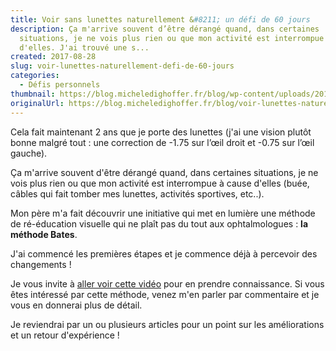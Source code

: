 ```yaml
---
title: Voir sans lunettes naturellement &#8211; un défi de 60 jours
description: Ça m'arrive souvent d’être dérangé quand, dans certaines
  situations, je ne vois plus rien ou que mon activité est interrompue à cause
  d'elles. J'ai trouvé une s...
created: 2017-08-28
slug: voir-lunettes-naturellement-defi-de-60-jours
categories:
  - Défis personnels
thumbnail: https://blog.micheledighoffer.fr/blog/wp-content/uploads/2017/08/tb_lunette-1-e1511264838185-825x509.jpg
originalUrl: https://blog.micheledighoffer.fr/blog/voir-lunettes-naturellement-defi-de-60-jours/
---
```


Cela fait maintenant 2 ans que je porte des lunettes (j'ai une vision plutôt bonne malgré tout : une correction de -1.75 sur l’œil droit et -0.75 sur l’œil gauche).

Ça m'arrive souvent d'être dérangé quand, dans certaines situations, je ne vois plus rien ou que mon activité est interrompue à cause d'elles (buée, câbles qui fait tomber mes lunettes, activités sportives, etc..).

Mon père m'a fait découvrir une initiative qui met en lumière une méthode de ré-éducation visuelle qui ne plaît pas du tout aux ophtalmologues : **la méthode Bates**.

J'ai commencé les premières étapes et je commence déjà à percevoir des changements !

Je vous invite à [aller voir cette vidéo](https://pro.sni-editions.com/p/ABF60/EABFME12/?email=edimitchel%40gmail.com\&a=17\&o=418782\&s=426729\&u=7719634\&l=276116\&r=MC\&vid=Z_y2Tx\&g=0\&h=true) pour en prendre connaissance. Si vous êtes intéressé par cette méthode, venez m'en parler par commentaire et je vous en donnerai plus de détail.

Je reviendrai par un ou plusieurs articles pour un point sur les améliorations et un retour d'expérience !
